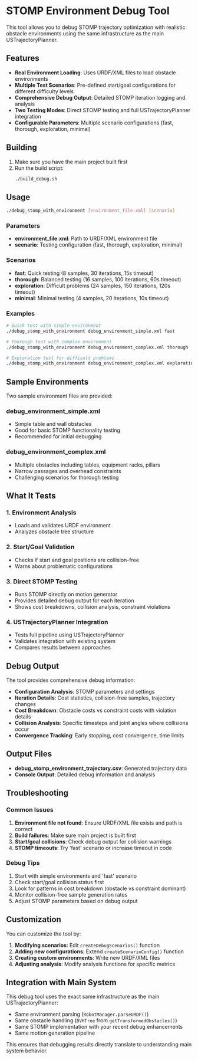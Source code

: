 # STOMP Environment Debug Tool

This tool allows you to debug STOMP trajectory optimization with realistic obstacle environments using the same infrastructure as the main USTrajectoryPlanner.

## Features

- **Real Environment Loading**: Uses URDF/XML files to load obstacle environments
- **Multiple Test Scenarios**: Pre-defined start/goal configurations for different difficulty levels
- **Comprehensive Debug Output**: Detailed STOMP iteration logging and analysis
- **Two Testing Modes**: Direct STOMP testing and full USTrajectoryPlanner integration
- **Configurable Parameters**: Multiple scenario configurations (fast, thorough, exploration, minimal)

## Building

1. Make sure you have the main project built first
2. Run the build script:
   ```bash
   ./build_debug.sh
   ```

## Usage

```bash
./debug_stomp_with_environment [environment_file.xml] [scenario]
```

### Parameters

- **environment_file.xml**: Path to URDF/XML environment file
- **scenario**: Testing configuration (fast, thorough, exploration, minimal)

### Scenarios

- **fast**: Quick testing (8 samples, 30 iterations, 15s timeout)
- **thorough**: Balanced testing (16 samples, 100 iterations, 60s timeout) 
- **exploration**: Difficult problems (24 samples, 150 iterations, 120s timeout)
- **minimal**: Minimal testing (4 samples, 20 iterations, 10s timeout)

### Examples

```bash
# Quick test with simple environment
./debug_stomp_with_environment debug_environment_simple.xml fast

# Thorough test with complex environment  
./debug_stomp_with_environment debug_environment_complex.xml thorough

# Exploration test for difficult problems
./debug_stomp_with_environment debug_environment_complex.xml exploration
```

## Sample Environments

Two sample environment files are provided:

### debug_environment_simple.xml
- Simple table and wall obstacles
- Good for basic STOMP functionality testing
- Recommended for initial debugging

### debug_environment_complex.xml  
- Multiple obstacles including tables, equipment racks, pillars
- Narrow passages and overhead constraints
- Challenging scenarios for thorough testing

## What It Tests

### 1. Environment Analysis
- Loads and validates URDF environment
- Analyzes obstacle tree structure

### 2. Start/Goal Validation
- Checks if start and goal positions are collision-free
- Warns about problematic configurations

### 3. Direct STOMP Testing
- Runs STOMP directly on motion generator
- Provides detailed debug output for each iteration
- Shows cost breakdowns, collision analysis, constraint violations

### 4. USTrajectoryPlanner Integration
- Tests full pipeline using USTrajectoryPlanner
- Validates integration with existing system
- Compares results between approaches

## Debug Output

The tool provides comprehensive debug information:

- **Configuration Analysis**: STOMP parameters and settings
- **Iteration Details**: Cost statistics, collision-free samples, trajectory changes
- **Cost Breakdown**: Obstacle costs vs constraint costs with violation details
- **Collision Analysis**: Specific timesteps and joint angles where collisions occur
- **Convergence Tracking**: Early stopping, cost convergence, time limits

## Output Files

- **debug_stomp_environment_trajectory.csv**: Generated trajectory data
- **Console Output**: Detailed debug information and analysis

## Troubleshooting

### Common Issues

1. **Environment file not found**: Ensure URDF/XML file exists and path is correct
2. **Build failures**: Make sure main project is built first
3. **Start/goal collisions**: Check debug output for collision warnings
4. **STOMP timeouts**: Try 'fast' scenario or increase timeout in code

### Debug Tips

1. Start with simple environments and 'fast' scenario
2. Check start/goal collision status first
3. Look for patterns in cost breakdown (obstacle vs constraint dominant)
4. Monitor collision-free sample generation rates
5. Adjust STOMP parameters based on debug output

## Customization

You can customize the tool by:

1. **Modifying scenarios**: Edit `createDebugScenarios()` function
2. **Adding new configurations**: Extend `createScenarioConfig()` function  
3. **Creating custom environments**: Write new URDF/XML files
4. **Adjusting analysis**: Modify analysis functions for specific metrics

## Integration with Main System

This debug tool uses the exact same infrastructure as the main USTrajectoryPlanner:

- Same environment parsing (`RobotManager.parseURDF()`)
- Same obstacle handling (`BVHTree` from `getTransformedObstacles()`)
- Same STOMP implementation with your recent debug enhancements
- Same motion generation pipeline

This ensures that debugging results directly translate to understanding main system behavior.
